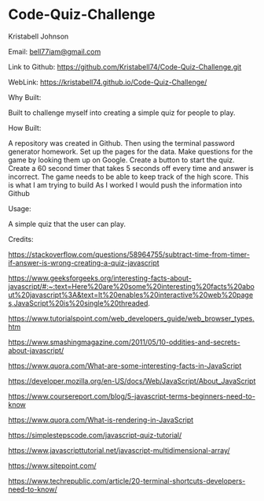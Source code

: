 # Code-Quiz-Challenge
Kristabell Johnson

Email: bell77iam@gmail.com

Link to Github: https://github.com/Kristabell74/Code-Quiz-Challenge.git

WebLink:  https://kristabell74.github.io/Code-Quiz-Challenge/

Why Built:

Built to challenge myself into creating a simple quiz for people to play.
		
How Built:

A repository was created in Github. Then using the terminal password generator homework. Set up the pages for the data. Make questions for the game by looking them up on Google. Create a button to start the quiz. Create a 60 second timer that takes 5 seconds off every time and answer is incorrect. The game needs to be able to keep track of the high score. This is what I am trying to build As I worked I would push the information into Github



Usage: 

A simple quiz that the user can play.

Credits:

https://stackoverflow.com/questions/58964755/subtract-time-from-timer-if-answer-is-wrong-creating-a-quiz-javascript

https://www.geeksforgeeks.org/interesting-facts-about-javascript/#:~:text=Here%20are%20some%20interesting%20facts%20about%20javascript%3A&text=It%20enables%20interactive%20web%20pages,JavaScript%20is%20single%20threaded.

https://www.tutorialspoint.com/web_developers_guide/web_browser_types.htm

https://www.smashingmagazine.com/2011/05/10-oddities-and-secrets-about-javascript/

https://www.quora.com/What-are-some-interesting-facts-in-JavaScript

https://developer.mozilla.org/en-US/docs/Web/JavaScript/About_JavaScript

https://www.coursereport.com/blog/5-javascript-terms-beginners-need-to-know

https://www.quora.com/What-is-rendering-in-JavaScript

https://simplestepscode.com/javascript-quiz-tutorial/

https://www.javascripttutorial.net/javascript-multidimensional-array/

https://www.sitepoint.com/

https://www.techrepublic.com/article/20-terminal-shortcuts-developers-need-to-know/

